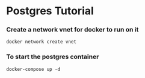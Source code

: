# Postgres Tutorial

### Create a network vnet for docker to run on it
```shell
docker network create vnet
```

### To start the postgres container

```shell
docker-compose up -d
```

